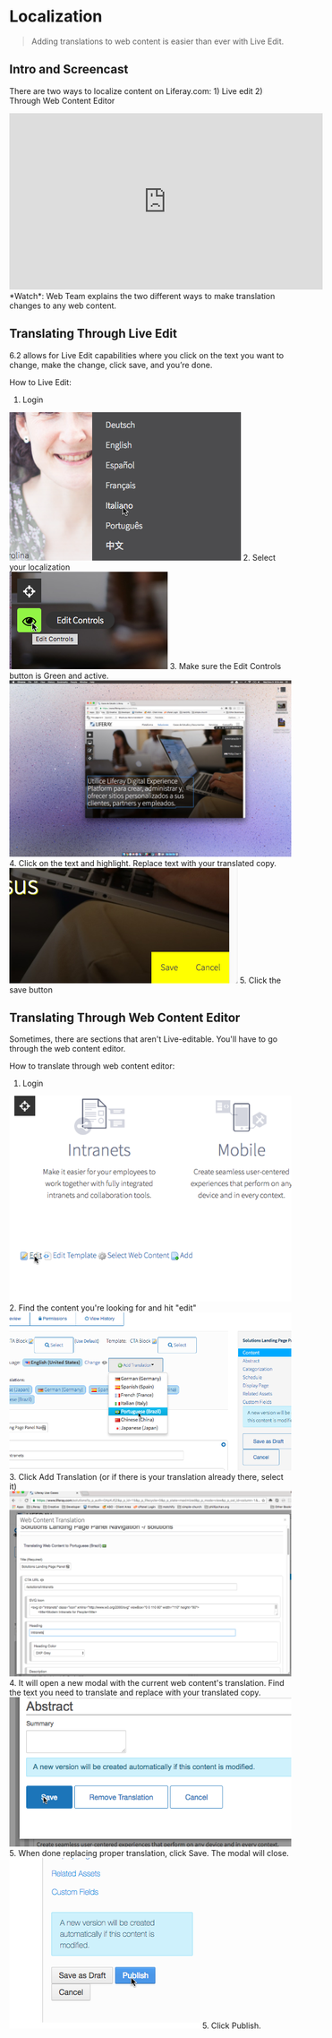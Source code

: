 # Localization
> Adding translations to web content is easier than ever with Live Edit.

## Intro and Screencast
There are two ways to localize content on Liferay.com: 1) Live edit 2) Through Web Content Editor

<iframe width="560"  height="315" src="https://www.youtube.com/embed/Lnpeg95ahp4" frameborder="0" allowfullscreen></iframe>
*Watch*: Web Team explains the two different ways to make translation changes to any web content.

## Translating Through Live Edit
6.2 allows for Live Edit capabilities where you click on the text you want to change, make the change, click save, and you’re done. 

How to Live Edit:

1. Login

<div class="screenshot-block">
    <img src="localization-1.png" />
    2. Select your localization
</div>

<div class="screenshot-block">
    <img src="localization-2.png" />
    3. Make sure the Edit Controls button is Green and active.
</div>

<div class="screenshot-block">
    <img src="localization-3.png" />
    4. Click on the text and highlight. Replace text with your translated copy.
</div>

<div class="screenshot-block">
    <img src="localization-4.png" />
    5. Click the save button
</div>

## Translating Through Web Content Editor
Sometimes, there are sections that aren't Live-editable. You'll have to go through the web content editor.

How to translate through web content editor:

1. Login

<div class="screenshot-block">
    <img src="localization-web-content-1.png" />
    2. Find the content you're looking for and hit "edit"
</div>

<div class="screenshot-block">
    <img src="localization-web-content-2.png" />
    3. Click Add Translation (or if there is your translation already there, select it)
</div>

<div class="screenshot-block">
    <img src="localization-web-content-3.png" />
    4. It will open a new modal with the current web content's translation. Find the text you need to translate and replace with your translated copy.
</div>

<div class="screenshot-block">
    <img src="localization-web-content-save.png" />
    5. When done replacing proper translation, click Save. The modal will close.
</div>

<div class="screenshot-block">
    <img src="localization-publish.png" />
    5. Click Publish.
</div>